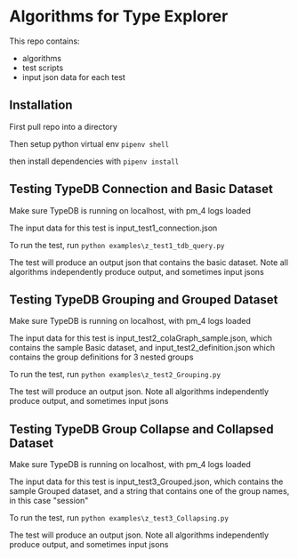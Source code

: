 # Algorithms for Type Explorer

This repo contains:

- algorithms
- test scripts
- input json data for each test

## Installation

First pull repo into a directory

Then setup python virtual env
```pipenv shell```

then install dependencies with
```pipenv install```

## Testing TypeDB Connection and Basic Dataset

Make sure TypeDB is running on localhost, with pm_4 logs loaded

The input data for this test is input_test1_connection.json

To run the test, run
```python examples\z_test1_tdb_query.py```

The test will produce an output json that contains the basic dataset. Note all algorithms independently produce output, and sometimes input jsons

## Testing TypeDB Grouping and Grouped Dataset

Make sure TypeDB is running on localhost, with pm_4 logs loaded

The input data for this test is input_test2_colaGraph_sample.json, which contains the sample Basic dataset, and input_test2_definition.json which contains the group definitions for 3 nested groups

To run the test, run
```python examples\z_test2_Grouping.py```

The test will produce an output json. Note all algorithms independently produce output, and sometimes input jsons

## Testing TypeDB Group Collapse and Collapsed Dataset

Make sure TypeDB is running on localhost, with pm_4 logs loaded

The input data for this test is input_test3_Grouped.json, which contains the sample Grouped dataset, and a string that contains one of the group names, in this case "session"

To run the test, run
```python examples\z_test3_Collapsing.py```

The test will produce an output json. Note all algorithms independently produce output, and sometimes input jsons
